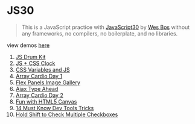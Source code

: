 # JS30

> This is a JavaScript practice with [JavaScript30](https://javascript30.com/) by [Wes Bos](https://github.com/wesbos) without any frameworks, no compilers, no boilerplate, and no libraries.

view demos [here](https://sujon-ahmed.github.io/JS30/)

1. [JS Drum Kit](https://github.com/Sujon-Ahmed/JS30/blob/main/01-JSDrumKit/README.md)
2. [JS + CSS Clock](https://github.com/Sujon-Ahmed/JS30/blob/main/02-JS+CSSClock/README.md)
3. [CSS Variables and JS](https://github.com/Sujon-Ahmed/JS30/blob/main/03-CSS%20Variables%20and%20JS/README.md)
4. [Array Cardio Day 1](https://github.com/sujon-ahmed/JS30/blob/main/04-Array%20cardio%20day%201/README.md)
5. [Flex Panels Image Gallery](https://github.com/sujon-ahmed/JS30/blob/main/05-flex%20panels%20image%20gallery/README.md)
6. [Ajax Type Ahead](https://github.com/sujon-ahmed/JS30/blob/main/06-Ajax%20Type%20Ahead/README.md)
7. [Array Cardio Day 2](https://github.com/sujon-ahmed/JS30/blob/main/07-Array%20cardio%20day%202/README.md)
8. [Fun with HTML5 Canvas](https://github.com/sujon-ahmed/JS30/blob/main/08-Fun%20with%20HTML5%20Canvas/README.md)
9. [14 Must Know Dev Tools Tricks](https://github.com/sujon-ahmed/JS30/blob/main/09-Dev%20Tools%20Domination/README.md)
10. [Hold Shift to Check Multiple Checkboxes](https://github.com/sujon-ahmed/JS30/blob/main/10-Hold%20Shift%20and%20Check%20Checkboxes/README.md)